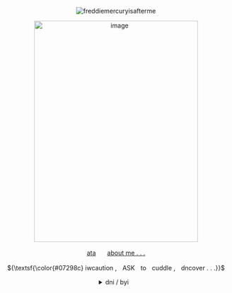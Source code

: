 

   <!-- CLICK COUNTER -->
<p align="center"> <img src="https://komarev.com/ghpvc/?username=freddiemercuryisafterme&label=CONTRACTS+SIGNED&color=07298c&style=flat" alt="freddiemercuryisafterme" /> </p>
   <!-- CLICK COUNTER -->
   
   <!-- IMAGES -->
   <p align="center">
<img width="370" height="500" alt="image" src="https://64.media.tumblr.com/4931b9bf2fed4f3387d7a86e6963b0b5/b510dc8dba659810-fb/s500x750/d0b350c47b9a5b6cddea750dcf044f4d562d74dd.gifv"/></p>


   <!-- LINKS -->
<p align="center">  <a href="https://140roaches.atabook.org/">ata</a>ㅤㅤ<a href="https://pronouns.cc/@140roaches">about me . . .</a></p>
   <!-- LINKS -->

   <p align="center">
      ${\textsf{\color{#07298c} iwcaution ,ㅤASKㅤtoㅤcuddle ,ㅤdncover . . .}}$
   <br>


   
   <div align="center">
<details>

   
<summary>dni / byi⠀   </summary>

   <!-- DNI -->
   <br>
<p align="left">
<ins><b><em>dni</em></b></ins> basic crit,, proshit, tcoaall, vivsiepop supporters
<br>boyfriend to death, ybc, country human fans
<br>exclusionists, fake claimers, antiselfship, antikin, anti good faith
<br> anyone who makes fun of; typing quirks, age/pet regression, alterhumans
<br> anyone who violates touch triggers or other boundaries of that sort
<br> DO NOT fucking traumadump on me if i dont know you

   
</p>
   <!-- DNI -->

<!-- THINICE -->
<p align="right">
  <ins><b><em>thin ice</em></b></ins> homestuck, overly freaky people, under 13
   <br>most mcsmp and roblox fans unless friends, spam following or i int first
</p>
<!-- THINICE -->


   <!-- BYI -->
<p align="left"><ins><b><em>byi</em></b></ins> im a sharing yume !11 & <a href="https://otherkin.fandom.com/wiki/Fictionflicker">fictionflicker</a>/<a href="https://otherkin.fandom.com/wiki/Fictionleech">fictionleech</a> . . . 
<br> i am very emotionallyy unstable + have identity and anger issues
<br> my mood may change very quickly, especially if i become triggered
<br> i can get irrationally upset or become mean VERY easily 
<br> bpd and avpd traits, so please iwcaution always
<br> i have A LOT of trouble keeping up w/ relationships. even when i like you
<br>might go quiet, especially in groups. more of a listener than a yapper
<br>also im aroace . no i dont want to be your boyfriend
</p>
<!-- BYI -->


   
<br>
<p align="center">
<img width="100" height="100" alt="image" src="https://64.media.tumblr.com/d023fff70e9697e4d959ef124faaa53b/7f0fccc718b3c805-1e/s250x400/f94c5f11f8965869c83ebb71329960c142b3e37e.gifv" />
<img width="100" height="100" alt="image" src="https://64.media.tumblr.com/562fcc34b4dc349971b96d9bb558fdf6/b510dc8dba659810-44/s500x750/2046ad93d96c9e21914abe0b5c870a1115246ed9.jpg" />
<img width="100" height="100" alt="image" src="https://64.media.tumblr.com/d023fff70e9697e4d959ef124faaa53b/7f0fccc718b3c805-1e/s250x400/f94c5f11f8965869c83ebb71329960c142b3e37e.gifv" />
</p>
   <!-- IMAGES -->

<!-- BYI -->
</details>
